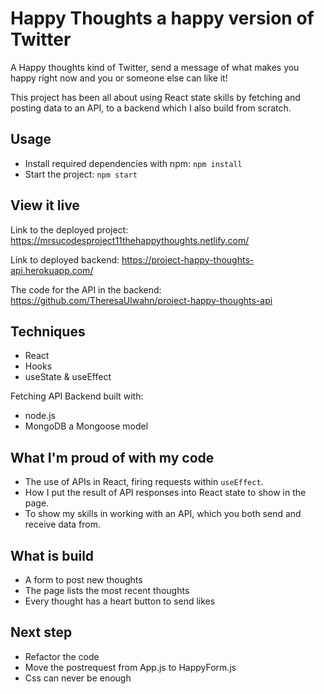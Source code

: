 # Happy Thoughts a happy version of Twitter 

A Happy thoughts kind of Twitter, send a message of what makes you happy right now and you or someone else can like it!

This project has been all about using React state skills by fetching and posting data to an API, to a backend which I also build from scratch.

## Usage

* Install required dependencies with npm: `npm install`
* Start the project: `npm start`

## View it live

Link to the deployed project: https://mrsucodesproject11thehappythoughts.netlify.com/

Link to deployed backend: https://project-happy-thoughts-api.herokuapp.com/

The code for the API in the backend: https://github.com/TheresaUlwahn/project-happy-thoughts-api

## Techniques

* React 
* Hooks 
* useState & useEffect

Fetching API Backend built with:
* node.js 
* MongoDB a Mongoose model

## What I'm proud of with my code

* The use of APIs in React, firing requests within `useEffect`.
* How I put the result of API responses into React state to show in the page.
* To show my skills in working with an API, which you both send and receive data from.

## What is build

* A form to post new thoughts
* The page lists the most recent thoughts
* Every thought has a heart button to send likes

## Next step

* Refactor the code
* Move the postrequest from App.js to HappyForm.js
* Css can never be enough 
